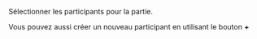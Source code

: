 Sélectionner les participants pour la partie.

Vous pouvez aussi créer un nouveau participant en utilisant le bouton **+**
